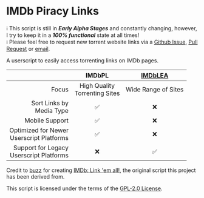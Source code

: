 # IMDb Piracy Links
ℹ️ This script is still in ***Early Alpha Stages*** and constantly changing, however, I try to keep it in a ***100% functional*** state at all times!  
ℹ️ Please feel free to request new torrent website links via a [Github Issue](https://github.com/RyanPMcL/IMDb-Piracy-Links/issues), [Pull Request](https://github.com/RyanPMcL/IMDb-Piracy-Links/pulls) or [email](mailto:imdbpl@rymc.ca).

A userscript to easily access torrenting links on IMDb pages.

||IMDbPL|[IMDbLEA](https://github.com/buzz/imdb-link-em-all)|
|-:|:-:|:-:|
|Focus|High Quality<br>Torrenting Sites|Wide Range of Sites|
|Sort Links by<br>Media Type|✅|❌|
|Mobile Support|✅|❌|
|Optimized for Newer<br>Userscript Platforms|✅|❌|
|Support for Legacy<br>Userscript Platforms|❌|✅|

Credit to [buzz](https://github.com/buzz) for creating [IMDb: Link 'em all!](https://github.com/buzz/imdb-link-em-all), the original script this project has been derived from.

This script is licensed under the terms of the [GPL-2.0
License](https://github.com/RyanPMcL/IMDb-Piracy-Links/blob/main/LICENSE).

